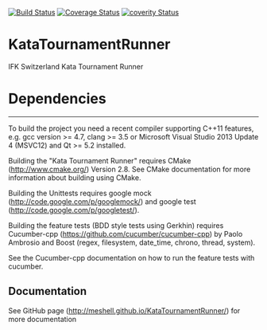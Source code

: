 [![Build Status](https://travis-ci.org/meshell/KataTournamentRunner.png)](https://travis-ci.org/meshell/KataTournamentRunner)
[![Coverage Status](https://coveralls.io/repos/meshell/KataTournamentRunner/badge.svg?branch=master)](https://coveralls.io/r/meshell/KataTournamentRunner?branch=master)
[![coverity Status](https://scan.coverity.com/projects/2824/badge.svg)](https://scan.coverity.com/projects/2824)

KataTournamentRunner
====================

IFK Switzerland Kata Tournament Runner


# Dependencies
----------------
To build the project you need a recent compiler supporting C++11 features, e.g. gcc version >= 4.7, clang >= 3.5 or Microsoft Visual Studio 2013 Update 4 (MSVC12) and Qt >= 5.2 installed.

Building the "Kata Tournament Runner" requires CMake (http://www.cmake.org/) Version 2.8. See CMake documentation for more information about building using CMake.

Building the Unittests requires google mock (http://code.google.com/p/googlemock/) and google test (http://code.google.com/p/googletest/).

Building the feature tests (BDD style tests using Gerkhin) requires Cucumber-cpp (https://github.com/cucumber/cucumber-cpp) by Paolo Ambrosio and Boost (regex, filesystem, date_time, chrono, thread, system). 

See the Cucumber-cpp documentation on how to run the feature tests with cucumber.


Documentation
---------------
See GitHub page (http://meshell.github.io/KataTournamentRunner/) for more documentation



